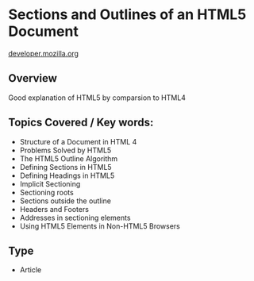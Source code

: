 # Sections and Outlines of an HTML5 Document
[developer.mozilla.org](https://developer.mozilla.org/en-US/docs/Web/Guide/HTML/Sections_and_Outlines_of_an_HTML5_document)

## Overview
Good explanation of HTML5 by comparsion to HTML4

## Topics Covered / Key words:
- Structure of a Document in HTML 4
- Problems Solved by HTML5
- The HTML5 Outline Algorithm
- Defining Sections in HTML5
- Defining Headings in HTML5
- Implicit Sectioning
- Sectioning roots
- Sections outside the outline
- Headers and Footers
- Addresses in sectioning elements
- Using HTML5 Elements in Non-HTML5 Browsers

## Type
- Article
